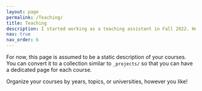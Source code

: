 ```yaml
---
layout: page
permalink: /Teaching/
title: Teaching
description: I started working as a teaching assistant in Fall 2022. Here's a brief description of my teaching experience 
nav: true
nav_order: 6
---
```


For now, this page is assumed to be a static description of your courses. You can convert it to a collection similar to `_projects/` so that you can have a dedicated page for each course.

Organize your courses by years, topics, or universities, however you like!
